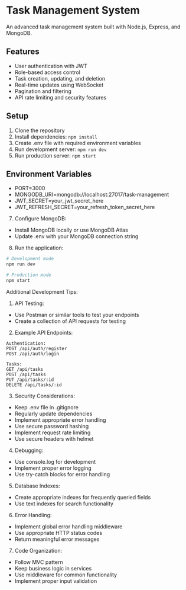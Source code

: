 # Task Management System

An advanced task management system built with Node.js, Express, and MongoDB.

## Features
- User authentication with JWT
- Role-based access control
- Task creation, updating, and deletion
- Real-time updates using WebSocket
- Pagination and filtering
- API rate limiting and security features

## Setup
1. Clone the repository
2. Install dependencies: `npm install`
3. Create .env file with required environment variables
4. Run development server: `npm run dev`
5. Run production server: `npm start`

## Environment Variables
- PORT=3000
- MONGODB_URI=mongodb://localhost:27017/task-management
- JWT_SECRET=your_jwt_secret_here
- JWT_REFRESH_SECRET=your_refresh_token_secret_here


7. Configure MongoDB:
- Install MongoDB locally or use MongoDB Atlas
- Update .env with your MongoDB connection string

8. Run the application:
```bash
# Development mode
npm run dev

# Production mode
npm start
```

Additional Development Tips:

1. API Testing:
- Use Postman or similar tools to test your endpoints
- Create a collection of API requests for testing

2. Example API Endpoints:
```
Authentication:
POST /api/auth/register
POST /api/auth/login

Tasks:
GET /api/tasks
POST /api/tasks
PUT /api/tasks/:id
DELETE /api/tasks/:id
```

3. Security Considerations:
- Keep .env file in .gitignore
- Regularly update dependencies
- Implement appropriate error handling
- Use secure password hashing
- Implement request rate limiting
- Use secure headers with helmet

4. Debugging:
- Use console.log for development
- Implement proper error logging
- Use try-catch blocks for error handling

5. Database Indexes:
- Create appropriate indexes for frequently queried fields
- Use text indexes for search functionality

6. Error Handling:
- Implement global error handling middleware
- Use appropriate HTTP status codes
- Return meaningful error messages

7. Code Organization:
- Follow MVC pattern
- Keep business logic in services
- Use middleware for common functionality
- Implement proper input validation